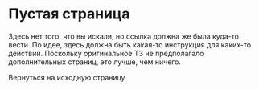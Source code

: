# Пустая страница

Здесь нет того, что вы искали, но ссылка должна же была куда-то вести.
По идее, здесь должна быть какая-то инструкция для каких-то действий.
Поскольку оригинальное ТЗ не предполагало дополнительных страниц, это лучше, чем ничего.

Вернуться на исходную страницу
